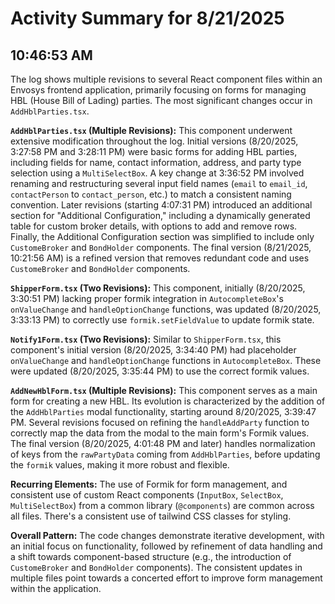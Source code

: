 # Activity Summary for 8/21/2025

## 10:46:53 AM
The log shows multiple revisions to several React component files within an Envosys frontend application, primarily focusing on forms for managing HBL (House Bill of Lading) parties.  The most significant changes occur in `AddHblParties.tsx`.

**`AddHblParties.tsx` (Multiple Revisions):** This component underwent extensive modification throughout the log.  Initial versions (8/20/2025, 3:27:58 PM and 3:28:11 PM) were basic forms for adding HBL parties, including fields for name, contact information, address, and party type selection using a `MultiSelectBox`. A key change at 3:36:52 PM involved renaming and restructuring several input field names (`email` to `email_id`, `contactPerson` to `contact_person`, etc.) to match a consistent naming convention.  Later revisions (starting 4:07:31 PM) introduced an additional section for "Additional Configuration,"  including a dynamically generated table for custom broker details, with options to add and remove rows.  Finally, the Additional Configuration section was simplified to include only `CustomeBroker` and `BondHolder` components. The final version (8/21/2025, 10:21:56 AM) is a refined version that removes redundant code and uses `CustomeBroker` and `BondHolder` components.


**`ShipperForm.tsx` (Two Revisions):**  This component, initially (8/20/2025, 3:30:51 PM) lacking proper formik integration in `AutocompleteBox`'s `onValueChange` and `handleOptionChange` functions,  was updated (8/20/2025, 3:33:13 PM) to correctly use `formik.setFieldValue` to update formik state.

**`Notify1Form.tsx` (Two Revisions):** Similar to `ShipperForm.tsx`, this component's initial version (8/20/2025, 3:34:40 PM) had placeholder `onValueChange` and `handleOptionChange` functions in `AutocompleteBox`.  These were updated (8/20/2025, 3:35:44 PM) to use the correct formik values.

**`AddNewHblForm.tsx` (Multiple Revisions):** This component serves as a main form for creating a new HBL.  Its evolution is characterized by the addition of the `AddHblParties` modal functionality, starting around 8/20/2025, 3:39:47 PM.  Several revisions focused on refining the `handleAddParty` function to correctly map the data from the modal to the main form's Formik values.  The final version (8/20/2025, 4:01:48 PM and later) handles normalization of keys from the `rawPartyData` coming from `AddHblParties`, before updating the `formik` values, making it more robust and flexible.


**Recurring Elements:** The use of Formik for form management, and consistent use of custom React components (`InputBox`, `SelectBox`, `MultiSelectBox`) from a common library (`@components`) are common across all files.  There's a consistent use of tailwind CSS classes for styling.


**Overall Pattern:** The code changes demonstrate iterative development, with an initial focus on functionality, followed by refinement of data handling and a shift towards component-based structure (e.g., the introduction of `CustomeBroker` and `BondHolder` components).  The consistent updates in multiple files point towards a concerted effort to improve form management within the application.
